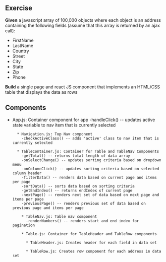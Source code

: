 
## Exercise

**Given** a javascript array of 100,000 objects where each object is an address containing the following fields (assume that this array is returned by an ajax call):


* FirstName
* LastName
* Country
* Street
* City
* State
* Zip
* Phone


**Build** a single page and react JS component that implements an HTML/CSS table that displays the data as rows

## Components

* App.js: Container component for app
        -handleClick() -- updates active state variable to nav item that is currently selected

        * Navigation.js: Top Nav component
          -checkActiveClass() -- adds 'active' class to nav item that is currently selected

        * TableContainer.js: Container for Table and TableNav Components
          -getTotal() -- returns total length of data array
          -onSelectChange() -- updates sorting criteria based on dropdown menu
          -onColumnClick() -- updates sorting criteria based on selected column header
          -filterData() -- renders data based on current page and items per page
          -sortData() -- sorts data based on sorting criteria
          -getEndIndex() -- returns endIndex of current page
          -nextPage() -- renders next set of data based on next page and items per page
          -previousPage() -- renders previous set of data based on previous page and items per page

          * TableNav.js: Table nav component
            -renderNumbers() -- renders start and end index for pagination

          * Table.js: Container for TableHeader and TableRow components

            * TableHeader.js: Creates header for each field in data set

            * TableRow.js: Creates row component for each address in data set




